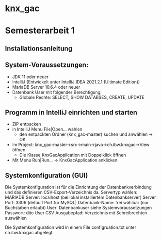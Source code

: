 # knx_gac
Semesterarbeit 1
================

Installationsanleitung
----------------------


System-Voraussetzungen:
-----------------------
- JDK 11 oder neuer
- IntelliJ (Entwickelt unter IntelliJ IDEA 2021.2.1 (Ultimate Edition))
- MariaDB Server 10.6.4 oder neuer
- Datenbank User mit folgender Berechtigung:
	- Globale Rechte: SELECT, SHOW DATABSES, CREATE, UPDATE


Programm in IntelliJ einrichten und starten
-------------------------------------------
- ZIP entpacken
- in IntelliJ Menu File|Open... wählen
	- den entpackten Ordner (knx_gac-master) suchen und anwählen -> OK
- Im Project: knx_gac-master->src->main->java->ch.ibw.knxgac->View öffnen
	- Die Klasse 	KnxGacApplication mit Doppelklick öffnen
- Mit Menu Run|Run... -> KnxGacApplication anklicken


Systemkonfiguration (GUI)
-------------------------
Die Systemkonfiguration ist für die Einrichtung der Datenbankverbindung und das definieren CSV-Export-Verzeichnis da.
Servertyp wählen: MARIADB
Server:          localhost (bei lokal installiertem Datenbankserver)
Server Port:     3306 (default Port für MySQL)
Datenbank-Name:  frei wählbar (nur Buchstaben erlaubt)
User:            Datenbankuser siehe Systemvoraussetzungen
Passwort:        dito User
CSV Ausgabepfad: Verzeichnis mit Schreibrechten auswählen

Die Systemkonfiguration wird in einem File configruation.txt unter ch.ibw.knxgac abgelegt.

